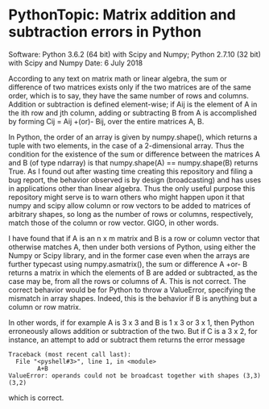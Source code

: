 # PythonTopic:  Matrix addition and subtraction errors in Python
Software:  Python 3.6.2 (64 bit) with Scipy and Numpy; Python 2.7.10 (32 bit) with Scipy and Numpy
Date:  6 July 2018

According to any text on matrix math or linear algebra, the sum or difference of two matrices exists only if the two matrices are of the same order, which is to say, they have the same number of rows and columns.  Addition or subtraction is defined element-wise; if Aij is the element of A in the ith row and jth column, adding or subtracting B from A is accomplished by forming Cij = Aij +(or)- Bij, over the entire matrices A, B.

In Python, the order of an array is given by numpy.shape(), which returns a tuple with two elements, in the case of a 2-dimensional array.  Thus the condition for the existence of the sum or difference between the matrices A and B (of type ndarray) is that numpy.shape(A) == numpy.shape(B) returns True.  As I found out after wasting time creating this repository and filing a bug report, the behavior observed is by design (broadcasting) and has uses in applications other than linear algebra.  Thus the only useful purpose this repository might serve is to warn others who might happen upon it that numpy and scipy allow column or row vectors to be added to matrices of arbitrary shapes, so long as the number of rows or columns, respectively, match those of the column or row vector.  GIGO, in other words.

I have found that if A is an n x m matrix and B is a row or column vector that otherwise matches A, then under both versions of Python, using either the Numpy or Scipy library, and in the former case even when the arrays are further typecast using numpy.asmatrix(), the sum or difference A +or- B returns a matrix in which the elements of B are added or subtracted, as the case may be, from all the rows or columns of A.  This is not correct.  The correct behavior would be for Python to throw a ValueError, specifying the mismatch in array shapes.  Indeed, this is the behavior if B is anything but a column or row matrix.

In other words, if for example A is 3 x 3 and B is 1 x 3 or 3 x 1, then Python erroneously allows addition or subtraction of the two.  But if C is a 3 x 2, for instance, an attempt to add or subtract them returns the error message

	Traceback (most recent call last):
  	  File "<pyshell#3>", line 1, in <module>
    	    A+B
	ValueError: operands could not be broadcast together with shapes (3,3) (3,2)

which is correct.
